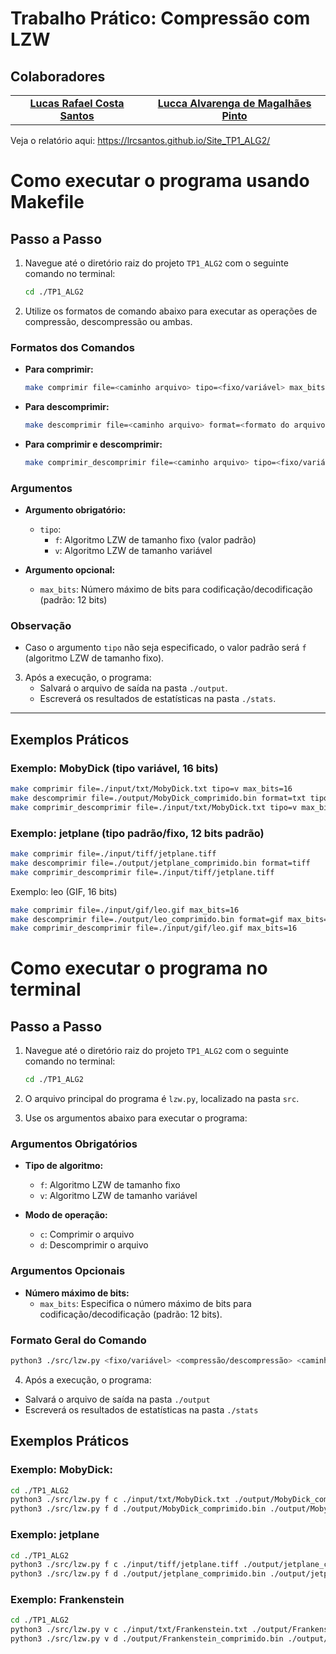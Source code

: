 # Trabalho Prático: Compressão com LZW

## Colaboradores

<table>
  <tr>
    <td align="center">
      <a href="#">
        <sub>
          <b><a href="https://github.com/LrcSantos">Lucas Rafael Costa Santos</a></b>
        </sub>
      </a>
    </td>
     <td align="center">
      <a href="#">
        <sub>
          <b><a href="https://github.com/luccaamp">Lucca Alvarenga de Magalhães Pinto</a></b>
        </sub>
      </a>
    </td>
  </tr>
</table>



Veja o relatório aqui:
https://lrcsantos.github.io/Site_TP1_ALG2/

# Como executar o programa usando Makefile

## Passo a Passo

1. Navegue até o diretório raiz do projeto `TP1_ALG2` com o seguinte comando no terminal:

    ```bash
    cd ./TP1_ALG2
    ```

2. Utilize os formatos de comando abaixo para executar as operações de compressão, descompressão ou ambas.

### Formatos dos Comandos

- **Para comprimir:**
    ```bash
    make comprimir file=<caminho arquivo> tipo=<fixo/variável> max_bits=[bits]
    ```

- **Para descomprimir:**
    ```bash
    make descomprimir file=<caminho arquivo> format=<formato do arquivo> tipo=<fixo/variável> max_bits=[bits]
    ```

- **Para comprimir e descomprimir:**
    ```bash
    make comprimir_descomprimir file=<caminho arquivo> tipo=<fixo/variável> max_bits=[bits]
    ```

### Argumentos

- **Argumento obrigatório:**
  - `tipo`:
    - `f`: Algoritmo LZW de tamanho fixo (valor padrão)
    - `v`: Algoritmo LZW de tamanho variável

- **Argumento opcional:**
  - `max_bits`: Número máximo de bits para codificação/decodificação (padrão: 12 bits)

### Observação
- Caso o argumento `tipo` não seja especificado, o valor padrão será `f` (algoritmo LZW de tamanho fixo).

3. Após a execução, o programa:
   - Salvará o arquivo de saída na pasta `./output`.
   - Escreverá os resultados de estatísticas na pasta `./stats`.

---

## Exemplos Práticos

### Exemplo: MobyDick (tipo variável, 16 bits)
```bash
make comprimir file=./input/txt/MobyDick.txt tipo=v max_bits=16
make descomprimir file=./output/MobyDick_comprimido.bin format=txt tipo=v max_bits=16
make comprimir_descomprimir file=./input/txt/MobyDick.txt tipo=v max_bits=16
```

 ### Exemplo: jetplane (tipo padrão/fixo, 12 bits padrão)
 
 ```bash
make comprimir file=./input/tiff/jetplane.tiff
make descomprimir file=./output/jetplane_comprimido.bin format=tiff
make comprimir_descomprimir file=./input/tiff/jetplane.tiff
```

Exemplo: leo (GIF, 16 bits)

 ```bash
make comprimir file=./input/gif/leo.gif max_bits=16
make descomprimir file=./output/leo_comprimido.bin format=gif max_bits=16
make comprimir_descomprimir file=./input/gif/leo.gif max_bits=16
```

# Como executar o programa no terminal

## Passo a Passo

1. Navegue até o diretório raiz do projeto `TP1_ALG2` com o seguinte comando no terminal:

    ```bash
    cd ./TP1_ALG2
    ```

2. O arquivo principal do programa é `lzw.py`, localizado na pasta `src`.

3. Use os argumentos abaixo para executar o programa:

### Argumentos Obrigatórios

- **Tipo de algoritmo:**
  - `f`: Algoritmo LZW de tamanho fixo
  - `v`: Algoritmo LZW de tamanho variável

- **Modo de operação:**
  - `c`: Comprimir o arquivo
  - `d`: Descomprimir o arquivo

### Argumentos Opcionais

- **Número máximo de bits:**
  - `max_bits`: Especifica o número máximo de bits para codificação/decodificação (padrão: 12 bits).

### Formato Geral do Comando

```bash
python3 ./src/lzw.py <fixo/variável> <compressão/descompressão> <caminho arquivo para comprimir> <caminho do arquivo de saída> [max_bits]
```

4. Após a execução, o programa:
  - Salvará o arquivo de saída na pasta `./output`
  - Escreverá os resultados de estatísticas na pasta `./stats `

##  Exemplos Práticos

 ### Exemplo: MobyDick:
 
 ```bash
cd ./TP1_ALG2
python3 ./src/lzw.py f c ./input/txt/MobyDick.txt ./output/MobyDick_comprimido.bin 16
python3 ./src/lzw.py f d ./output/MobyDick_comprimido.bin ./output/MobyDick_descomprimido.txt 16
```

### Exemplo: jetplane

 ```bash
cd ./TP1_ALG2
python3 ./src/lzw.py f c ./input/tiff/jetplane.tiff ./output/jetplane_comprimido.bin
 python3 ./src/lzw.py f d ./output/jetplane_comprimido.bin ./output/jetplane_descomprimido.tiff
```

### Exemplo: Frankenstein
 ```bash
cd ./TP1_ALG2
python3 ./src/lzw.py v c ./input/txt/Frankenstein.txt ./output/Frankenstein_comprimido.bin
python3 ./src/lzw.py v d ./output/Frankenstein_comprimido.bin ./output/Frankenstein_descomprimido.txt
```
